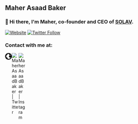 ## Maher Asaad Baker

### 👋 Hi there, I'm Maher, co-founder and CEO of [SOLAV][website].

[![Website](https://img.shields.io/website?label=MaherAsaadBaker.com&style=for-the-badge&url=https%3A%2F%2Fsolav.me)](https://solav.me)
[![Twitter Follow](https://img.shields.io/twitter/follow/MaherAsaadBaker?color=1DA1F2&logo=twitter&style=for-the-badge)](https://twitter.com/intent/follow?original_referer=https%3A%2F%2Fgithub.com%2FMaherAsaadBaker&screen_name=MaherAsaadBaker)

### Contact with me at:

[<img align="left" alt="MaherAsaadBaker.com" width="22px" src="https://raw.githubusercontent.com/iconic/open-iconic/master/svg/globe.svg" />][website]
[<img align="left" alt="MaherAsaadBaker | Twitter" width="22px" src="https://cdn.jsdelivr.net/npm/simple-icons@v3/icons/twitter.svg" />][twitter]
[<img align="left" alt="MaherAsaadBaker | Instagram" width="22px" src="https://cdn.jsdelivr.net/npm/simple-icons@v3/icons/instagram.svg" />][instagram]

<br />
<br />

[website]: https://solav.me
[twitter]: https://twitter.com/MaherAsaadBaker
[instagram]: https://instagram.com/maherasaadbaker
